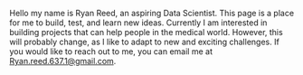 Hello my name is Ryan Reed, an aspiring Data Scientist. This page is a place for me to build, test, and learn new ideas. Currently I am interested in building projects that can help people in the medical world.
However, this will probably change, as I like to adapt to new and exciting challenges. If you would like to reach out to me, you can email me at Ryan.reed.637.1@gmail.com.
<!---
RReed637/RReed637 is a ✨ special ✨ repository because its `README.md` (this file) appears on your GitHub profile.
You can click the Preview link to take a look at your changes.
--->
